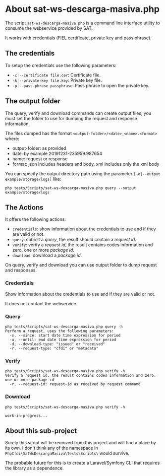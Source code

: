 # About sat-ws-descarga-masiva.php

The script `sat-ws-descarga-masiva.php` is a command line interface utility to consume the webservice provided by SAT.

It works with credentials (FIEL certificate, private key and pass phrase).

## The credentials

To setup the credentials use the following parameters:

- `-c|--certificate file.cer`: Certificate file.
- `-k|--private-key file.key`: Private key file.
- `-p|--pass-phrase passphrase`: Pass phrase to open the private key.

## The output folder

The query, verify and download commands can create output files, you must set the folder to use
for dumping the request and response information.

The files dumped has the format `<output-folder>/<date>_<name>.<format>` where:

- output-folder: as provided
- date: by example 20191231-235959.987654
- name: request or response
- format: json includes headers and body, xml includes only the xml body

You can specify the output directory path using the parameter `[-o|--output example/storage/logs]` like:

```shell
php tests/Scripts/sat-ws-descarga-masiva.php query --output example/storage/logs
```

## The Actions

It offers the following actions:

- `credentials`: show information about the credentials to use and if they are valid or not.
- `query`: submit a *query*, the result should contain a *request id*.
- `verify`: verify a *request id*, the result contains codes information and zero, one or more *package id*.
- `download`: download a *package id*.

On query, verify and download you can use output folder to dump request and responses.

### Credentials

Show information about the credentials to use and if they are valid or not.

It does not contact the webservice.

### Query

```shell
php tests/Scripts/sat-ws-descarga-masiva.php query -h
Perform a request, uses the following parameters:
  -s, --since: start date time expression for period
  -u, --until: end date time expression for period
  -d, --download-type: "issued" or "received"
  -r, --request-type: "cfdi" or "metadata"
```

### Verify

```shell
php tests/Scripts/sat-ws-descarga-masiva.php verify -h
Verify a request id, the result contains codes information and zero, one or more package id
  -r, --request-id: request-id as received by request command
```

### Download

```shell
php tests/Scripts/sat-ws-descarga-masiva.php verify -h

work-in-progress...

```

## About this sub-project

Surely this script will be removed from this project and will find a place by its own.
I don't think any of the namespace in `PhpCfdi\SatWsDescargaMasiva\Tests\Scripts\` would survive.

The probable future for this is to create a Laravel/Symfony CLI that requires the library as a dependence.
